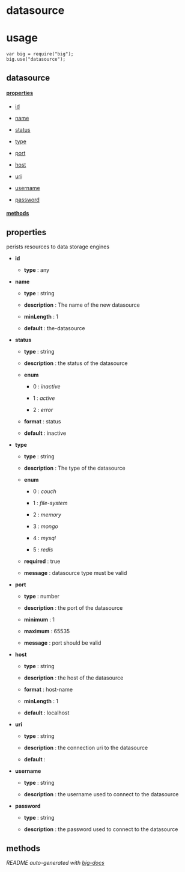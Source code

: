 # datasource


# usage

    var big = require("big");
    big.use("datasource");

## datasource

#### [properties](#datasource-properties)

  - [id](#datasource-properties-id)

  - [name](#datasource-properties-name)

  - [status](#datasource-properties-status)

  - [type](#datasource-properties-type)

  - [port](#datasource-properties-port)

  - [host](#datasource-properties-host)

  - [uri](#datasource-properties-uri)

  - [username](#datasource-properties-username)

  - [password](#datasource-properties-password)


#### [methods](#datasource-methods)


<a name="datasource-properties"></a>

## properties 
perists resources to data storage engines

- **id** 

  - **type** : any

- **name** 

  - **type** : string

  - **description** : The name of the new datasource

  - **minLength** : 1

  - **default** : the-datasource

- **status** 

  - **type** : string

  - **description** : the status of the datasource

  - **enum**

    - 0 : *inactive*

    - 1 : *active*

    - 2 : *error*

  - **format** : status

  - **default** : inactive

- **type** 

  - **type** : string

  - **description** : The type of the datasource

  - **enum**

    - 0 : *couch*

    - 1 : *file-system*

    - 2 : *memory*

    - 3 : *mongo*

    - 4 : *mysql*

    - 5 : *redis*

  - **required** : true

  - **message** : datasource type must be valid

- **port** 

  - **type** : number

  - **description** : the port of the datasource

  - **minimum** : 1

  - **maximum** : 65535

  - **message** : port should be valid

- **host** 

  - **type** : string

  - **description** : the host of the datasource

  - **format** : host-name

  - **minLength** : 1

  - **default** : localhost

- **uri** 

  - **type** : string

  - **description** : the connection uri to the datasource

  - **default** : 

- **username** 

  - **type** : string

  - **description** : the username used to connect to the datasource

- **password** 

  - **type** : string

  - **description** : the password used to connect to the datasource


<a name="datasource-methods"></a> 

## methods 


*README auto-generated with [big-docs](https://github.com/bigcompany/big/tree/master/resources/docs)*